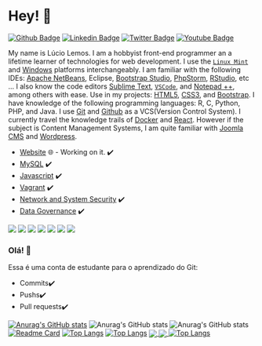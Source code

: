 # Hey! 👤

[![Github Badge](https://img.shields.io/badge/-Github-000?style=flat-square&logo=Github&logoColor=white&link=https://github.com/luciolemos)](https://github.com/luciolemos)
[![Linkedin Badge](https://img.shields.io/badge/-LinkedIn-blue?style=flat-square&logo=Linkedin&logoColor=white&link=https://www.linkedin.com/in/lucio-lemos-a550441a1/)](https://www.linkedin.com/in/lucio-lemos-a550441a1/)
[![Twitter Badge](https://img.shields.io/badge/-Twitter-1ca0f1?style=flat-square&labelColor=1ca0f1&logo=twitter&logoColor=white&link=https://twitter.com/lucciolemos)](https://twitter.com/lucciolemos)
[![Youtube Badge](https://img.shields.io/badge/-YouTube-ff0000?style=flat-square&labelColor=ff0000&logo=youtube&logoColor=white&link=https://studio.youtube.com/channel/UCrNM1nr2nw0lSqMD10m6rLw)](#)

My name is Lúcio Lemos. I am a hobbyist front-end programmer an a lifetime learner of technologies for web development. I use the [`Linux Mint`](https://linuxmint.com/) and [Windows](https://www.microsoft.com/pt-br/windows/) platforms interchangeably. I am familiar with the following IDEs: [Apache NetBeans](https://netbeans.apache.org/), Eclipse, [Bootstrap Studio](https://bootstrapstudio.io/), [PhpStorm](https://www.jetbrains.com/pt-br/phpstorm/), [RStudio](https://www.r-project.org/), etc ... I also know the code editors [Sublime Text](https://www.sublimetext.com/), [`VSCode`](https://code.visualstudio.com/), and [Notepad ++](https://notepad-plus-plus.org/), among others with ease.
Use in my projects: [HTML5](https://developer.mozilla.org/pt-BR/docs/Web/Guide/HTML/HTML5), [CSS3](https://developer.mozilla.org/pt-BR/docs/Web/CSS), and [Bootstrap](https://getbootstrap.com/). I have knowledge of the following programming languages: R, C, Python, PHP, and Java. I use [Git](https://git-scm.com/) and [Github](https://github.com/) as a VCS(Version Control System). I currently travel the knowledge trails of [Docker](https://docs.docker.com/) and [React](https://pt-br.reactjs.org/). However if the subject is Content Management Systems, I am quite familiar with [Joomla CMS](https://www.joomla.org/) and [Wordpress](https://br.wordpress.org/).

- [Website](https://www.luciolemos.com) 🌐 - Working on it. ✔️
- [MySQL](https://www.mysql.com/) ✔️
- [Javascript](https://developer.mozilla.org/pt-BR/docs/Web/JavaScript) ✔️
- [Vagrant](https://www.vagrantup.com/) ✔️
- [Network and System Security](#) ✔️
- [Data Governance](#) ✔️

[![](https://img.shields.io/badge/HTML-5-blue)](https://developer.mozilla.org/pt-BR/docs/Learn/HTML/Introduction_to_HTML) 
[![](https://img.shields.io/badge/CSS-3-red)](https://developer.mozilla.org/pt-BR/docs/Web/Tutorials#documentation_2) 
[![](https://img.shields.io/badge/Bootstrap-5-orange)](https://getbootstrap.com/)
[![](https://img.shields.io/badge/Linux_Mint-20.04-yellow)](#)
[![](https://img.shields.io/badge/Windows-11_Home_Single_Language-blue)](#)
[![](https://img.shields.io/badge/WSL-2-green)](https://docs.microsoft.com/pt-br/windows/wsl/) 
[![](https://img.shields.io/badge/Angular_CLI-12.2.4-red)](https://angular.io/)


### Olá! 👋

<!--
**lucioweb/lucioweb** is a ✨ _special_ ✨ repository because its `README.md` (this file) appears on your GitHub profile.

Here are some ideas to get you started:

- 🔭 I’m currently working on ...
- 🌱 I’m currently learning ...
- 👯 I’m looking to collaborate on ...
- 🤔 I’m looking for help with ...
- 💬 Ask me about ...
- 📫 How to reach me: ...
- 😄 Pronouns: ...
- ⚡ Fun fact: ...
-->
Essa é uma conta de estudante para o aprendizado do Git: 
- Commits✔️
- Pushs✔️
- Pull requests✔️

[![Anurag's GitHub stats](https://github-readme-stats.vercel.app/api?username=lucioweb)](https://github.com/lucioweb/github-readme-stats)
![Anurag's GitHub stats](https://github-readme-stats.vercel.app/api?username=lucioweb&show_icons=true&theme=radical)
![Anurag's GitHub stats](https://github-readme-stats.vercel.app/api?username=lucioweb&show_icons=true&theme=dark)
[![Readme Card](https://github-readme-stats.vercel.app/api/pin/?username=lucioweb&repo=github-readme-stats)](https://github.com/lucioweb/github-readme-stats)
[![Top Langs](https://github-readme-stats.vercel.app/api/top-langs/?username=lucioweb)](https://github.com/lucioweb/github-readme-stats)
[![Top Langs](https://github-readme-stats.vercel.app/api/top-langs/?username=lucioweb&layout=compact)](https://github.com/lucioweb/github-readme-stats)
<a href="https://github.com/anuraghazra/github-readme-stats">
  <img align="center" src="https://github-readme-stats.vercel.app/api/pin/?username=lucioweb&repo=github-readme-stats" />
</a>
<a href="https://github.com/anuraghazra/convoychat">
  <img align="center" src="https://github-readme-stats.vercel.app/api/pin/?username=lucioweb&repo=convoychat" />
</a>
[![Top Langs](https://github-readme-stats.vercel.app/api/top-langs/?username=lucioweb)](https://github.com/lucioweb/github-readme-stats)
